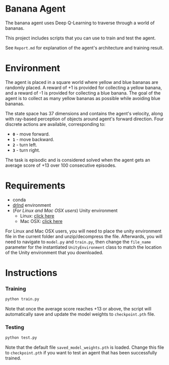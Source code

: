 # Banana Agent
The banana agent uses Deep Q-Learning to traverse through a world of bananas.

This project includes scripts that you can use to train and test the agent.

See `Report.md` for explanation of the agent's architecture and training result.

# Environment
The agent is placed in a square world where yellow and blue bananas are randomly placed. A reward of +1 is provided for collecting a yellow banana, and a reward of -1 is provided for collecting a blue banana. The goal of the agent is to collect as many yellow bananas as possible while avoiding blue bananas.

The state space has 37 dimensions and contains the agent's velocity, along with ray-based perception of objects around agent's forward direction.  Four discrete actions are available, corresponding to:
- **`0`** - move forward.
- **`1`** - move backward.
- **`2`** - turn left.
- **`3`** - turn right.

The task is episodic and is considered solved when the agent gets an average score of +13 over 100 consecutive episodes.

# Requirements
- conda
- [drlnd](https://github.com/udacity/deep-reinforcement-learning#dependencies) environment
- (_For Linux and Mac OSX users_) Unity environment
    - Linux: [click here](https://s3-us-west-1.amazonaws.com/udacity-drlnd/P1/Banana/Banana_Linux.zip)
    - Mac OSX: [click here](https://s3-us-west-1.amazonaws.com/udacity-drlnd/P1/Banana/Banana.app.zip)

For Linux and Mac OSX users, you will need to place the unity environment file in the current folder and unzip/decompress the file. Afterwards, you will need to navigate to `model.py` and `train.py`, then change the `file_name` parameter for the instantiated `UnityEnvironment` class to match the location of the Unity environment that you downloaded.

# Instructions
### Training
```bash
python train.py
```
Note that once the average score reaches +13 or above, the script will automatically save and update the model weights to `checkpoint.pth` file.

### Testing
```bash
python test.py
```
Note that the default file `saved_model_weights.pth` is loaded. Change this file to `checkpoint.pth` if you want to test an agent that has been successfully trained.
